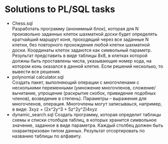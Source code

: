 # Solutions to PL/SQL tasks
- Chess.sql  
Разработать программу (анонимный блок), которая для N произвольно заданных клеток шахматной доски будет определять кратчайший маршрут коня, проходящий через все заданные N клетки,  без повторного прохождения любой клетки шахматной доски. Координаты клеток задаются как символьный параметр. Результат представить в виде таблицы 8х8, в клетках которой должны быть проставлены числа, указывающие номер хода, на котором конь оказался в данной клетке. Если решений несколько, то вывести все решения.
- polynomial calculator.sql  
Создать пакет, выполняющий операции с многочленами с несколькими переменными (умножение многочленов, сложение/вычитание, упрощение (раскрытие скобок, привидение подобных членов), возведение в степень). Параметры – выражения для многочленов, операция. Многочлены могут записываься, например, в виде:  3xyz + (2x^2y^3 + 5z^2y^2)4xyz
- dynamic_search.sql
Создать программу, которая определит таблицы схемы и списки столбцов таблиц, в которых хранится символьное значение, заданное в виде параметра. Каждый столбец должен быть охарактеризован типом данных. Результат отсортировать по названию таблицы по алфавиту. 
<br>
